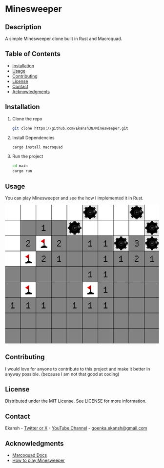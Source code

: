 # Minesweeper

## Description

A simple Minesweeper clone built in Rust and Macroquad.

## Table of Contents

- [Installation](#installation)
- [Usage](#usage)
- [Contributing](#contributing)
- [License](#license)
- [Contact](#contact)
- [Acknowledgments](#acknowledgments)

## Installation

1. Clone the repo

   ```sh
   git clone https://github.com/Ekansh38/Minesweeper.git

   ```

2. Install Dependencies

   ```sh
   cargo install macroquad
   ```

3. Run the project
   ```sh
   cd main
   cargo run
   ```

## Usage

You can play Minesweeper and see the how I implemented it in Rust.

![Screenshot of the project](./images/Screenshot.png)

## Contributing

I would love for anyone to contribute to this project and make it better in anyway possible. (because I am not that good at coding)

## License

Distributed under the MIT License. See LICENSE for more information.

## Contact

Ekansh - [Twitter or X](https://x.com/mister_byte_) - [YouTube Channel](https://www.youtube.com/@mister_byte_) - goenka.ekansh@gmail.com

## Acknowledgments

- [Marcoquad Docs](https://macroquad.rs)
- [How to play Minesweeper](https://www.youtube.com/watch?v=dvvrOeITzG8)
